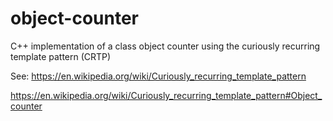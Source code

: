 # object-counter
C++ implementation of a class object counter using the curiously recurring template pattern (CRTP)

See: https://en.wikipedia.org/wiki/Curiously_recurring_template_pattern

https://en.wikipedia.org/wiki/Curiously_recurring_template_pattern#Object_counter